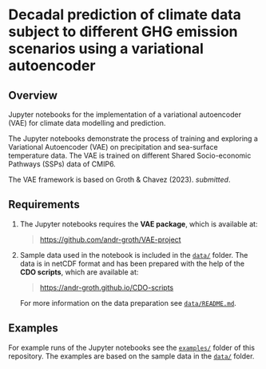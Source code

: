 # Decadal prediction of climate data subject to different GHG emission scenarios using a variational autoencoder

## Overview

Jupyter notebooks for the implementation of a variational autoencoder (VAE) for climate data modelling and prediction.

The Jupyter notebooks demonstrate the process of training and exploring a Variational Autoencoder (VAE) on precipitation and sea-surface temperature data. The VAE is trained on different Shared Socio-economic Pathways (SSPs) data of CMIP6.

The VAE framework is based on Groth & Chavez (2023). _submitted_.

## Requirements

1. The Jupyter notebooks requires the __VAE package__, which is available at:

    > https://github.com/andr-groth/VAE-project

2. Sample data used in the notebook is included in the [`data/`](/data/) folder. The data is in netCDF format and has been prepared with the help of the __CDO scripts__, which are available at:

    > https://andr-groth.github.io/CDO-scripts

    For more information on the data preparation see [`data/README.md`](/data/README.md).


## Examples

For example runs of the Jupyter notebooks see the [`examples/`](/examples/) folder of this repository. The examples are based on the sample data in the [`data/`](/data/) folder.